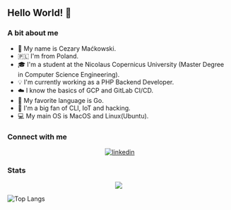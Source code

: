 ## Hello World! 👋

### A bit about me

- :call_me_hand: My name is Cezary Maćkowski.
- :poland: I'm from Poland. 
- :mortar_board: I'm a student at the Nicolaus Copernicus University (Master Degree in Computer Science Engineering).
- :bulb: I'm currently working as a PHP Backend Developer.
- :cloud: I know the basics of GCP and GitLab CI/CD.
- :space_invader: My favorite language is Go.
- :magnet: I'm a big fan of CLI, IoT and hacking.
- :computer: My main OS is MacOS and Linux(Ubuntu).

### Connect with me
<div style="display: flex; justify-content: center">
    <a style="padding-left: 5px" href="https://www.linkedin.com/in/cezary-ma%C4%87kowski/"><img alt="linkedin" src="https://img.shields.io/badge/LinkedIn-0077B5?style=for-the-badge&logo=linkedin&logoColor=white" /></a>
</div>

### Stats
<div style="display: flex; justify-content: center">
    <img src="https://github-profile-summary-cards.vercel.app/api/cards/profile-details?username=CezaryMackowski&theme=2077">
</div>

![Top Langs](https://github-readme-stats.vercel.app/api/top-langs/?username=CezaryMackowski&hide=html)
